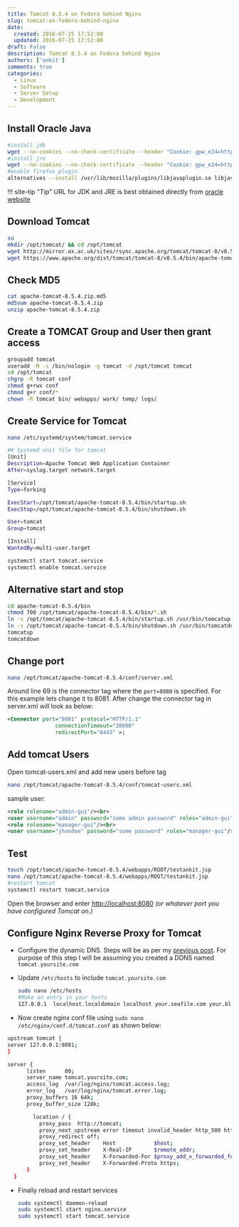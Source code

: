 ```yaml
---
title: Tomcat 8.5.4 on Fedora behind Nginx
slug: tomcat-on-fedora-behind-nginx
date: 
  created: 2016-07-25 17:52:00
  updated: 2016-07-25 17:52:00
draft: False
description: Tomcat 8.5.4 on Fedora behind Nginx
authors: ['ankit']
comments: true
categories:
  - Linux
  - Software
  - Server Setup
  - Development
---
```


## Install Oracle Java

```bash linenums="1"
#install jdk
wget --no-cookies --no-check-certificate --header "Cookie: gpw_e24=http%3A%2F%2Fwww.oracle.com%2F; oraclelicense=accept-securebackup-cookie" "http://download.oracle.com/otn-pub/java/jdk/8u102-b14/jdk-8u102-linux-i586.rpm"
#install jre
wget --no-cookies --no-check-certificate --header "Cookie: gpw_e24=http://www.oracle.com/ oraclelicense=accept-securebackup-cookie" "http://download.oracle.com/otn-pub/java/jdk/8u102-b14/jre-8u102-linux-i586.rpm"
#enable firefox plugin
alternatives --install /usr/lib/mozilla/plugins/libjavaplugin.so libjavaplugin.so /usr/java/jdk1.8.0_102/jre/lib/i386/libnpjp2.so 20000
```

!!! site-tip "Tip"
    URL for JDK and JRE is best obtained directly from [oracle website](http://www.oracle.com/technetwork/java/javase/downloads/index.html)

<!-- more -->

## Download Tomcat

```bash linenums="1"
su
mkdir /opt/tomcat/ && cd /opt/tomcat
wget http://mirror.ox.ac.uk/sites/rsync.apache.org/tomcat/tomcat-8/v8.5.4/bin/apache-tomcat-8.5.4.zip
wget https://www.apache.org/dist/tomcat/tomcat-8/v8.5.4/bin/apache-tomcat-8.5.4.zip.md5
```

## Check MD5

```bash linenums="1"
cat apache-tomcat-8.5.4.zip.md5
md5sum apache-tomcat-8.5.4.zip
unzip apache-tomcat-8.5.4.zip
```

## Create a TOMCAT Group and User then grant access

```bash linenums="1"
groupadd tomcat
useradd -M -s /bin/nologin -g tomcat -d /opt/tomcat tomcat
cd /opt/tomcat
chgrp -R tomcat conf
chmod g+rwx conf
chmod g+r conf/*
chown -R tomcat bin/ webapps/ work/ temp/ logs/
```

## Create Service for Tomcat

```bash
nano /etc/systemd/system/tomcat.service
```

```bash linenums="1" title="/etc/systemd/system/tomcat.service"
## Systemd unit file for tomcat
[Unit]
Description=Apache Tomcat Web Application Container
After=syslog.target network.target

[Service]
Type=forking

ExecStart=/opt/tomcat/apache-tomcat-8.5.4/bin/startup.sh
ExecStop=/opt/tomcat/apache-tomcat-8.5.4/bin/shutdown.sh

User=tomcat
Group=tomcat

[Install]
WantedBy=multi-user.target

```

```bash linenums="1"
systemctl start tomcat.service
systemctl enable tomcat.service
```

## Alternative start and stop

```bash linenums="1"
cd apache-tomcat-8.5.4/bin
chmod 700 /opt/tomcat/apache-tomcat-8.5.4/bin/*.sh
ln -s /opt/tomcat/apache-tomcat-8.5.4/bin/startup.sh /usr/bin/tomcatup
ln -s /opt/tomcat/apache-tomcat-8.5.4/bin/shutdown.sh /usr/bin/tomcatdown
tomcatup
tomcatdown
```

## Change port

```bash
nano /opt/tomcat/apache-tomcat-8.5.4/conf/server.xml
```

Around line 69 is the connector tag where the `port=8080` is specified. For this example lets change it to 8081. After change the connector tag in server.xml will look as below:

```xml linenums="1" title="/opt/tomcat/apache-tomcat-8.5.4/conf/server.xml"
<Connector port="8081" protocol="HTTP/1.1"
               connectionTimeout="20000"
               redirectPort="8443" >;
```

## Add tomcat Users

Open tomcat-users.xml and add new users before <tomcat-user> tag

```bash
nano /opt/tomcat/apache-tomcat-8.5.4/conf/tomcat-users.xml
```
sample user:
```xml linenums="1" title="/opt/tomcat/apache-tomcat-8.5.4/conf/tomcat-users.xml"
<role rolename="admin-gui"/><br>
<user username="admin" password="some admin password" roles="admin-gui"/><br>
<role rolename="manager-gui"/><br>
<user username="jhondoe" password="some password" roles="manager-gui"/>
```

## Test

```bash linenums="1"
touch /opt/tomcat/apache-tomcat-8.5.4/webapps/ROOT/testankit.jsp
nano /opt/tomcat/apache-tomcat-8.5.4/webapps/ROOT/testankit.jsp
#restart tomcat
systemctl restart tomcat.service
```

Open the browser and enter [http://localhost:8080](http://localhost:8080) <em>(or whatever port you have configured Tomcat on.)</em>

## Configure Nginx Reverse Proxy for Tomcat

* Configure the dynamic DNS. Steps will be as per my [previous post](./2016-07-20-ddclient-on-fedora-2.md). For purpose of this step I will be assuming you created a DDNS named `tomcat.yoursite.com`
  
* Update `/etc/hosts` to include `tomcat.yoursite.com`

  ```bash linenums="1" title="/etc/hosts"
  sudo nano /etc/hosts
  #Make an entry in your hosts
  127.0.0.1  localhost.localdomain localhost your.seafile.com your.blog.com tomcat.yoursite.com
  ```
  
* Now create nginx conf file using `sudo nano /etc/nginx/conf.d/tomcat.conf` as shown below:
  
```bash linenums="1" title="/etc/nginx/conf.d/tomcat.conf"
upstream tomcat {
server 127.0.0.1:8081;
}

server {
      listen      80;
      server_name tomcat.yoursite.com;
      access_log  /var/log/nginx/tomcat.access.log;
      error_log   /var/log/nginx/tomcat.error.log;
      proxy_buffers 16 64k;
      proxy_buffer_size 128k;

        location / {
          proxy_pass  http://tomcat;
          proxy_next_upstream error timeout invalid_header http_500 http_502 http_503 http_504;
          proxy_redirect off;
          proxy_set_header    Host            $host;
          proxy_set_header    X-Real-IP       $remote_addr;
          proxy_set_header    X-Forwarded-For $proxy_add_x_forwarded_for;
          proxy_set_header    X-Forwarded-Proto https;
      }
  }
```

* Finally reload and restart services

  ```bash linenums="1"
  sudo systemctl daemon-reload
  sudo systemctl start nginx.service
  sudo systemctl start tomcat.service
  ```
